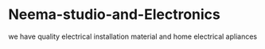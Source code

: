 # Neema-studio-and-Electronics
we have quality electrical installation material and home electrical apliances
